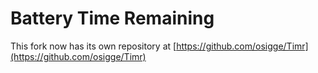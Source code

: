 Battery Time Remaining
======================

This fork now has its own repository at [https://github.com/osigge/Timr](https://github.com/osigge/Timr)